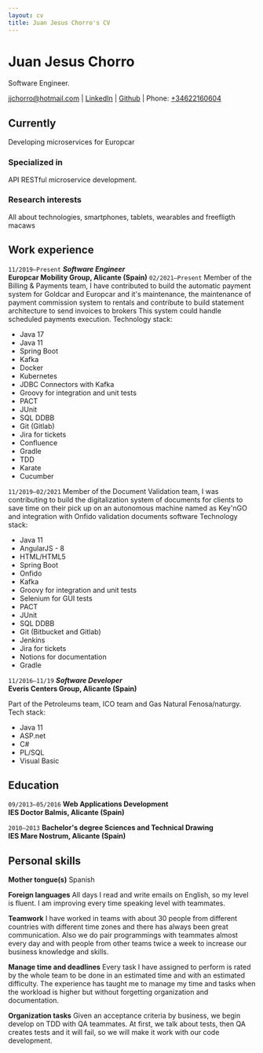 ```yaml
---
layout: cv
title: Juan Jesus Chorro's CV
---
```

# Juan Jesus Chorro
Software Engineer.

<div id="webaddress">
<a href="jjchorro@hotmail.com">jjchorro@hotmail.com</a> | <a href="https://www.linkedin.com/in/juan-jesus-chorro-monllor-a13a38131" target="_blank">LinkedIn</a> | <a href="https://github.com/jjchorro" target="_blank">Github</a> | Phone: <a href="tel:+34622160604">+34622160604</a>
</div>


## Currently

Developing microservices for Europcar

### Specialized in

API RESTful microservice development.

### Research interests

All about technologies, smartphones, tablets, wearables and freefligth macaws

## Work experience

`11/2019–Present`
__*Software Engineer*__<br>
__Europcar Mobility Group, Alicante (Spain)__
`02/2021–Present`
Member of the Billing & Payments team, I have contributed to build the automatic payment system for Goldcar and Europcar and it's maintenance, the maintenance of payment commission system to rentals and contribute to build statement architecture to send invoices to brokers
This system could handle scheduled payments execution.
Technology stack:
- Java 17
- Java 11
- Spring Boot
- Kafka
- Docker
- Kubernetes
- JDBC Connectors with Kafka
- Groovy for integration and unit tests
- PACT
- JUnit
- SQL DDBB
- Git (Gitlab)
- Jira for tickets
- Confluence
- Gradle
- TDD
- Karate
- Cucumber

`11/2019–02/2021`
Member of the Document Validation team, I was contributing to build the digitalization system of documents for clients to save time on their pick up on an autonomous machine named as Key'nGO and integration with Onfido validation documents software
Technology stack:
- Java 11
- AngularJS - 8
- HTML/HTML5
- Spring Boot
- Onfido
- Kafka
- Groovy for integration and unit tests
- Selenium for GUI tests
- PACT
- JUnit
- SQL DDBB
- Git (Bitbucket and Gitlab)
- Jenkins
- Jira for tickets
- Notions for documentation
- Gradle


`11/2016–11/19`
__*Software Developer*__<br>
__Everis Centers Group, Alicante (Spain)__

Part of the Petroleums team, ICO team and Gas Natural Fenosa/naturgy.
Tech stack:
- Java 11
- ASP.net
- C#
- PL/SQL
- Visual Basic

## Education

`09/2013–05/2016`
__Web Applications Development__<br>
__IES Doctor Balmis, Alicante (Spain)__

`2010–2013`
__Bachelor's degree Sciences and Technical Drawing__<br>
__IES Mare Nostrum, Alicante (Spain)__

## Personal skills

__Mother tongue(s)__
Spanish

__Foreign languages__
All days I read and write emails on English, so my level is fluent. I am improving every time speaking level with teammates.

__Teamwork__
I have worked in teams with about 30 people from different countries with different time zones and
there has always been great communication. Also we do pair programmings with teammates almost every day
and with people from other teams twice a week to increase our business knowledge and skills.

__Manage time and deadlines__
Every task I have assigned to perform is rated by the whole team to be done in an estimated 
time and with an estimated difficulty. The experience has taught me to manage my time and
tasks when the workload is higher but without forgetting organization and documentation.

__Organization tasks__
Given an acceptance criteria by business, we begin develop on TDD with QA teammates. 
At first, we talk about tests, then QA creates tests and it will fail, so we will make it work with our code development.


<!-- ### Footer

Last updated: September 2022 -->


